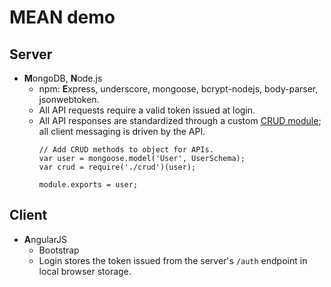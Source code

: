 # MEAN demo

## Server
* **M**ongoDB, **N**ode.js
  * npm: **E**xpress, underscore, mongoose, bcrypt-nodejs, body-parser, jsonwebtoken.
  * All API requests require a valid token issued at login.
  * All API responses are standardized through a custom [CRUD module](blob/master/app/server/models/crud.js); all client messaging is driven by the API.
    <pre><code>// Add CRUD methods to object for APIs.
    var user = mongoose.model('User', UserSchema);
    var crud = require('./crud')(user);

    module.exports = user;</code></pre>

## Client
* **A**ngularJS
  * Bootstrap
  * Login stores the token issued from the server's `/auth` endpoint in local browser storage.
